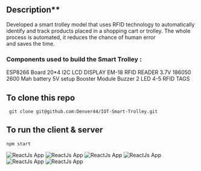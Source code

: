 ## Description**

Developed a smart trolley model that uses RFID technology to automatically identify and track products placed in a shopping cart or trolley. The whole process is automated, it reduces the chance of human error and saves the time.

### Components used to build the Smart Trolley :

ESP8266 Board
20*4 I2C LCD DISPLAY
EM-18 RFID READER
3.7V 186050 2600 Mah battery
5V setup Booster Module
Buzzer
2 LED
4-5 RFID TAGS

## To clone this repo

```git bash
 git clone git@github.com:Denver44/IOT-Smart-Trolley.git
```

## To run the client & server

```git bash
npm start
```

![ReactJs App](https://raw.githubusercontent.com/Denver44/IOT-Smart-Trolley/main/doc/SmartTrolleyBoard.PNG)
![ReactJs App](https://raw.githubusercontent.com/Denver44/IOT-Smart-Trolley/main/doc/screenshot/picture-1.png)
![ReactJs App](https://raw.githubusercontent.com/Denver44/IOT-Smart-Trolley/main/doc/screenshot/picture-2.png)
![ReactJs App](https://raw.githubusercontent.com/Denver44/IOT-Smart-Trolley/main/doc/screenshot/picture-3.png)
![ReactJs App](https://raw.githubusercontent.com/Denver44/IOT-Smart-Trolley/main/doc/screenshot/picture-4.png)
![ReactJs App](https://raw.githubusercontent.com/Denver44/IOT-Smart-Trolley/main/doc/screenshot/picture-5.png)
